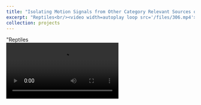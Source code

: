 ```yaml
---
title: "Isolating Motion Signals from Other Category Relevant Sources of Information"
excerpt: "Reptiles<br/><video width=autoplay loop src='/files/306.mp4'><br/>"
collection: projects
---
```


"Reptiles<br/><video autoplay loop src='/files/306.mp4'><br/>"
"Vehicles<br/><video autoplay loop src='/files/317.mp4'><br/>"
"Balls<br/><video autoplay loop src='/files/319.mp4'><br/>"
"Mammals<br/><video autoplay loop src='/files/324.mp4'><br/>"
"Pendulums or Swings<br/><video autoplay loop src='/files/336.mp4'><br/>"
"Birds<br/><video autoplay loop src='/files/343.mp4'><br/>"
"Tools<br/><video autoplay loop src='/files/354.mp4'><br/>"
"Humans<br/><video autoplay loop src='/files/367.mp4'><br/>"
